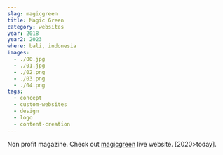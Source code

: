 ```yaml
---
slag: magicgreen
title: Magic Green
category: websites
year: 2018
year2: 2023
where: bali, indonesia
images:
  - ./00.jpg
  - ./01.jpg
  - ./02.png
  - ./03.png
  - ./04.png
tags:
  - concept
  - custom-websites
  - design
  - logo
  - content-creation
---
```


Non profit magazine.
Check out [magicgreen](https://magicgreen.junglestar.org?source=rokma.com) live website.
[2020>today].
